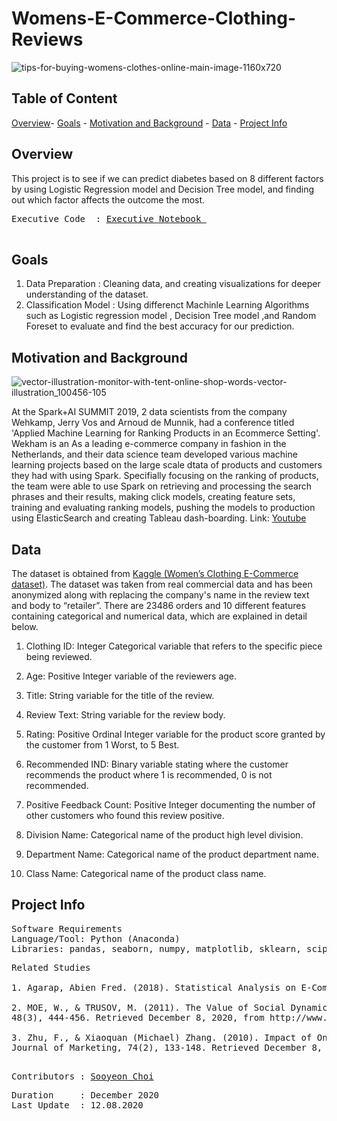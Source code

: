 # **Womens-E-Commerce-Clothing-Reviews**
![tips-for-buying-womens-clothes-online-main-image-1160x720](https://user-images.githubusercontent.com/70929605/101458204-91944d80-3904-11eb-8a31-de04610f85e7.jpg)



## **Table of Content**

[Overview](https://github.com/schoi15-umbc/Womens-E-Commerce-Clothing-Reviews#overview)-
[Goals](https://github.com/schoi15-umbc/Womens-E-Commerce-Clothing-Reviews#goals) -
[Motivation and Background](https://github.com/schoi15-umbc/Womens-E-Commerce-Clothing-Reviews#motivation-and-background) -
[Data](https://github.com/schoi15-umbc/Womens-E-Commerce-Clothing-Reviews#data) -
[Project Info](https://github.com/schoi15-umbc/Womens-E-Commerce-Clothing-Reviews#project-info) 


## **Overview**
This project is to see if we can predict diabetes based on 8 different factors by using Logistic Regression model and Decision Tree model, and finding out which factor affects the outcome the most. 

<pre>
Executive Code  : <a href=https://github.com/schoi15-umbc/Diabetes/blob/main/Codes/Diabetes_Report.ipynb>Executive Notebook </a> </a>

</pre>

## **Goals**
1. Data Preparation     : Cleaning data, and creating visualizations for deeper understanding of the dataset. 
2. Classification Model : Using differenct Machinle Learning Algorithms such as Logistic regression model , Decision Tree model ,and Random Foreset to evaluate and find the best  accuracy for our prediction.

## **Motivation and Background**
![vector-illustration-monitor-with-tent-online-shop-words-vector-illustration_100456-105](https://user-images.githubusercontent.com/70929605/101458164-85a88b80-3904-11eb-8248-73816520ca39.jpg)

At the Spark+AI SUMMIT 2019, 2 data scientists from the company Wehkamp, Jerry Vos and Arnoud de Munnik, had a conference titled 'Applied Machine Learning for Ranking Products in an Ecommerce Setting'. Wekham is an As a leading e-commerce company in fashion in the Netherlands, and their data science team developed various machine learning projects based on the large scale dtata of products and customers they had with using Spark. Specifially focusing on the ranking of products, the team were able to use Spark on retrieving and processing the search phrases and their results, making click models, creating feature sets, training and evaluating ranking models, pushing the models to production using ElasticSearch and creating Tableau dash-boarding.
Link: [Youtube](https://www.youtube.com/watch?v=6BGCn3h59nA&ab_channel=Databricks) 



## **Data**
The dataset is obtained from [Kaggle (Women’s Clothing E-Commerce dataset)](https://www.kaggle.com/nicapotato/womens-ecommerce-clothing-reviews). The dataset was taken from real commercial data and has been anonymized along with replacing the company's name in the review text and body to  “retailer”. There are 23486 orders and 10 different features containing categorical and numerical data, which are explained in detail below. 

1) Clothing ID: Integer Categorical variable that refers to the specific piece being reviewed.

2) Age: Positive Integer variable of the reviewers age.

3) Title: String variable for the title of the review.

4) Review Text: String variable for the review body.

5) Rating: Positive Ordinal Integer variable for the product score granted by the customer from 1 Worst, to 5 Best.

6) Recommended IND: Binary variable stating where the customer recommends the product where 1 is recommended, 0 is not recommended.

7) Positive Feedback Count: Positive Integer documenting the number of other customers who found this review positive.

8) Division Name: Categorical name of the product high level division.

9) Department Name: Categorical name of the product department name.

10) Class Name: Categorical name of the product class name.


## **Project Info**

<pre>
Software Requirements
Language/Tool: Python (Anaconda)
Libraries: pandas, seaborn, numpy, matplotlib, sklearn, scipy
</pre>

<pre>
Related Studies

1. Agarap, Abien Fred. (2018). Statistical Analysis on E-Commerce Reviews, with Sentiment Classification using Bidirectional Recurrent Neural Network. 

2. MOE, W., & TRUSOV, M. (2011). The Value of Social Dynamics in Online Product Ratings Forums. Journal of Marketing Research, 
48(3), 444-456. Retrieved December 8, 2020, from http://www.jstor.org/stable/23033850

3. Zhu, F., & Xiaoquan (Michael) Zhang. (2010). Impact of Online Consumer Reviews on Sales: The Moderating Role of Product and Consumer Characteristics. 
Journal of Marketing, 74(2), 133-148. Retrieved December 8, 2020, from http://www.jstor.org/stable/20619095

</pre>

<pre>
Contributors : <a href=https://github.com/schoi15-umbc>Sooyeon Choi</a>
</pre>

<pre>
Duration     : December 2020
Last Update  : 12.08.2020
</pre>
